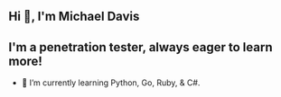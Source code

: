 ## Hi 👋, I'm Michael Davis

## I'm a penetration tester, always eager to learn more!

- 🌱 I’m currently learning Python, Go, Ruby, & C#.
